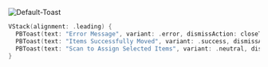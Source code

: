 ![Default-Toast](https://github.com/powerhome/playbook/assets/54749071/81db49f3-67b0-4ce2-99cd-7b71140ef0ef)

```swift
VStack(alignment: .leading) {
  PBToast(text: "Error Message", variant: .error, dismissAction: closeToast)
  PBToast(text: "Items Successfully Moved", variant: .success, dismissAction: closeToast)
  PBToast(text: "Scan to Assign Selected Items", variant: .neutral, dismissAction: closeToast)
}
```
